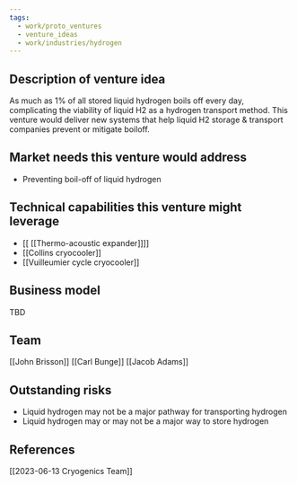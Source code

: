 ```yaml
---
tags:
  - work/proto_ventures
  - venture_ideas
  - work/industries/hydrogen
---
```

## Description of venture idea
As much as 1% of all stored liquid hydrogen boils off every day, complicating the viability of liquid H2 as a hydrogen transport method. This venture would deliver new systems that help liquid H2 storage & transport companies prevent or mitigate boiloff.

## Market needs this venture would address
- Preventing boil-off of liquid hydrogen

## Technical capabilities this venture might leverage
- [[ [[Thermo-acoustic expander]]]]
- [[Collins cryocooler]]
- [[Vuilleumier cycle cryocooler]]

## Business model
TBD

## Team
[[John Brisson]]
[[Carl Bunge]]
[[Jacob Adams]]

## Outstanding risks
- Liquid hydrogen may not be a major pathway for transporting hydrogen
- Liquid hydrogen may or may not be a major way to store hydrogen

## References
[[2023-06-13 Cryogenics Team]]